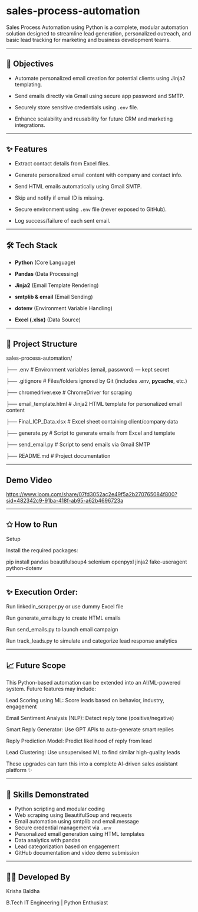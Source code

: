 # sales-process-automation

Sales Process Automation using Python is a complete, modular automation solution designed to streamline lead generation, personalized outreach, and basic lead tracking for marketing and business development teams.


--------------------------------------------------------------------------------------------------------------------------------------------------------------------------------------------
🚀 Objectives
---------------------------------------------------------------------------------------------------------------------------------------------------------------------------------------------

- Automate personalized email creation for potential clients using Jinja2 templating.
 
- Send emails directly via Gmail using secure app password and SMTP.
  
- Securely store sensitive credentials using `.env` file.
  
- Enhance scalability and reusability for future CRM and marketing integrations.


---------------------------------------------------------------------------------------------------------------------------------------------------------------------------------------------


✨ Features
---------------------------------------------------------------------------------------------------------------------------------------------------------------------------------------------
-  Extract contact details from Excel files.
 
-  Generate personalized email content with company and contact info.
  
-  Send HTML emails automatically using Gmail SMTP.
  
-  Skip and notify if email ID is missing.
  
-  Secure environment using `.env` file (never exposed to GitHub).
  
-  Log success/failure of each sent email.



---------------------------------------------------------------------------------------------------------------------------------------------------------------------------------------------
🛠️ Tech Stack
---------------------------------------------------------------------------------------------------------------------------------------------------------------------------------------------
- **Python** (Core Language)
  
- **Pandas** (Data Processing)
  
- **Jinja2** (Email Template Rendering)
  
- **smtplib & email** (Email Sending)
 
- **dotenv** (Environment Variable Handling)
  
- **Excel (.xlsx)** (Data Source)


---------------------------------------------------------------------------------------------------------------------------------------------------------------------------------------------
📁 Project Structure
---------------------------------------------------------------------------------------------------------------------------------------------------------------------------------------------


sales-process-automation/

├── .env                        # Environment variables (email, password) — kept secret

├── .gitignore                  # Files/folders ignored by Git (includes .env, __pycache__, etc.)

├── chromedriver.exe            #  ChromeDriver for scraping 

├── email_template.html         # Jinja2 HTML template for personalized email content

├── Final_ICP_Data.xlsx         # Excel sheet containing client/company data

├── generate.py                 # Script to generate emails from Excel and template

├── send_email.py               # Script to send emails via Gmail SMTP

├── README.md                   # Project documentation 

---------------------------------------------------------------------------------------------------------------------------------------------------------------------------------------------


Demo Video
---------------------------------------------------------------------------------------------------------------------------------------------------------------------------------------------

https://www.loom.com/share/07fd3052ac2e49f5a2b270765084f800?sid=482342c9-91ba-418f-ab95-a62b4696723a



---------------------------------------------------------------------------------------------------------------------------------------------------------------------------------------------








✩ How to Run
------------------------------------------------------------------------------------------------------------------------------------------------------------------------------------------------------------------
Setup

Install the required packages:

pip install pandas beautifulsoup4 selenium openpyxl jinja2 fake-useragent python-dotenv


-----------------------------------------------------------------------------------------------------------------------------------------------------------------------------------------------------------------
✨ Execution Order:
-------------------------------------------------------------------------------------------------------------------------------------------------------------------------------------------------------------------
Run linkedin_scraper.py or use dummy Excel file

Run generate_emails.py to create HTML emails

Run send_emails.py to launch email campaign

Run track_leads.py to simulate and categorize lead response analytics





------------------------------------------------------------------------------------------------------------------------------------------------------------------------------------------------------------------------

📈 Future Scope 
--------------------------------------------------------------------------------------------------------------------------------------------------------------------------------------------------------------------
This Python-based automation can be extended into an AI/ML-powered system. Future features may include:

Lead Scoring using ML: Score leads based on behavior, industry, engagement

Email Sentiment Analysis (NLP): Detect reply tone (positive/negative)

Smart Reply Generator: Use GPT APIs to auto-generate smart replies

Reply Prediction Model: Predict likelihood of reply from lead

Lead Clustering: Use unsupervised ML to find similar high-quality leads

These upgrades can turn this into a complete AI-driven sales assistant platform ✨



-----------------------------------------------------------------------------------------------------------------------------------------------------------------------------------------------------------------
🧠 Skills Demonstrated
-----------------------------------------------------------------------------------------------------------------------------------------------------------------------------------------------------------------
- Python scripting and modular coding  
- Web scraping using BeautifulSoup and requests  
- Email automation using smtplib and email.message  
- Secure credential management via `.env`  
- Personalized email generation using HTML templates  
- Data analytics with pandas  
- Lead categorization based on engagement  
- GitHub documentation and video demo submission




 


-------------------------------------------------------------------------------------------------------------------------------------------------------------------------------------------------------------------------

👩‍💻 Developed By
---------------------------------------------------------------------------------------------------------------------------------------------------------------------------------------------------------------------------
Krisha Baldha

B.Tech IT Engineering |  Python Enthusiast

















